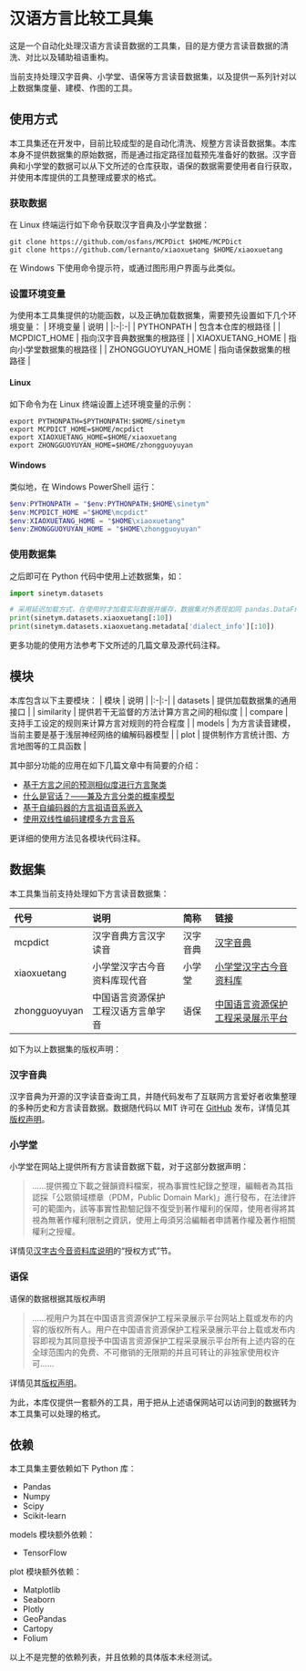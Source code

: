 # 汉语方言比较工具集

这是一个自动化处理汉语方言读音数据的工具集，目的是方便方言读音数据的清洗、对比以及辅助祖语重构。

当前支持处理汉字音典、小学堂、语保等方言读音数据集，以及提供一系列针对以上数据集度量、建模、作图的工具。

## 使用方式

本工具集还在开发中，目前比较成型的是自动化清洗、规整方言读音数据集。本库本身不提供数据集的原始数据，而是通过指定路径加载预先准备好的数据。汉字音典和小学堂的数据可以从下文所述的仓库获取，语保的数据需要使用者自行获取，并使用本库提供的工具整理成要求的格式。

### 获取数据

在 Linux 终端运行如下命令获取汉字音典及小学堂数据：
```shell
git clone https://github.com/osfans/MCPDict $HOME/MCPDict
git clone https://github.com/lernanto/xiaoxuetang $HOME/xiaoxuetang
```

在 Windows 下使用命令提示符，或通过图形用户界面与此类似。

### 设置环境变量

为使用本工具集提供的功能函数，以及正确加载数据集，需要预先设置如下几个环境变量：
| 环境变量 | 说明 |
|:-|:-|
| PYTHONPATH | 包含本仓库的根路径 |
| MCPDICT_HOME | 指向汉字音典数据集的根路径 |
| XIAOXUETANG_HOME | 指向小学堂数据集的根路径 |
| ZHONGGUOYUYAN_HOME | 指向语保数据集的根路径 |

#### Linux

如下命令为在 Linux 终端设置上述环境变量的示例：
```shell
export PYTHONPATH=$PYTHONPATH:$HOME/sinetym
export MCPDICT_HOME=$HOME/mcpdict
export XIAOXUETANG_HOME=$HOME/xiaoxuetang
export ZHONGGUOYUYAN_HOME=$HOME/zhongguoyuyan
```

#### Windows

类似地，在 Windows PowerShell 运行：
```powershell
$env:PYTHONPATH = "$env:PYTHONPATH;$HOME\sinetym"
$env:MCPDICT_HOME ="$HOME\mcpdict"
$env:XIAOXUETANG_HOME = "$HOME\xiaoxuetang"
$env:ZHONGGUOYUYAN_HOME = "$HOME\zhongguoyuyan"
```

### 使用数据集

之后即可在 Python 代码中使用上述数据集，如：
```python
import sinetym.datasets

# 采用延迟加载方式，在使用时才加载实际数据并缓存，数据集对外表现如同 pandas.DataFrame
print(sinetym.datasets.xiaoxuetang[:10])
print(sinetym.datasets.xiaoxuetang.metadata['dialect_info'][:10])
```

更多功能的使用方法参考下文所述的几篇文章及源代码注释。

## 模块

本库包含以下主要模块：
| 模块 | 说明 |
|:-|:-|
| datasets | 提供加载数据集的通用接口 |
| similarity | 提供若干无监督的方法计算方言之间的相似度 |
| compare | 支持手工设定的规则来计算方言对规则的符合程度 |
| models | 为方言读音建模，当前主要是基于浅层神经网络的编解码器模型 |
| plot | 提供制作方言统计图、方言地图等的工具函数 |

其中部分功能的应用在如下几篇文章中有简要的介绍：
- [基于方言之间的预测相似度进行方言聚类](https://zhuanlan.zhihu.com/p/464735745)
- [什么是官话？——兼及方言分类的概率模型](https://zhuanlan.zhihu.com/p/629007299)
- [基于自编码器的方言祖语音系嵌入](https://zhuanlan.zhihu.com/p/349689590)
- [使用双线性编码建模多方言音系](https://zhuanlan.zhihu.com/p/659731592)

更详细的使用方法见各模块代码注释。

## 数据集

本工具集当前支持处理如下方言读音数据集：

| 代号 | 说明 | 简称 | 链接 |
|:-|:-|:-|:-|
| mcpdict | 汉字音典方言汉字读音 | 汉字音典 | [汉字音典](https://mcpdict.sourceforge.io/) |
| xiaoxuetang | 小学堂汉字古今音资料库现代音 | 小学堂 | [小学堂汉字古今音资料库](https://xiaoxue.iis.sinica.edu.tw/ccr) |
| zhongguoyuyan | 中国语言资源保护工程汉语方言单字音 | 语保 | [中国语言资源保护工程采录展示平台](https://zhongguoyuyan.cn/) |

如下为以上数据集的版权声明：

### 汉字音典

汉字音典为开源的汉字读音查询工具，并随代码发布了互联网方言爱好者收集整理的多种历史和方言读音数据。数据随代码以 MIT 许可在 [GitHub](https://github.com/osfans/MCPDict) 发布，详情见其[版权声明](https://github.com/osfans/MCPDict?tab=License-1-ov-file)。

### 小学堂

小学堂在网站上提供所有方言读音数据下载，对于这部分数据声明：
> ……提供獨立下載之聲韻資料檔案，視為事實性紀錄之整理，編輯者為其指認採「公眾領域標章（PDM，Public Domain Mark)」進行發布，在法律許可的範圍內，該等事實性勘驗記錄不復受到著作權利的保障，使用者得將其視為無著作權利限制之資訊，使用上毋須另洽編輯者申請著作權及著作相關權利之授權。

详情见[汉字古今音资料库说明](https://xiaoxue.iis.sinica.edu.tw/ccrdata/)的“授权方式”节。

### 语保

语保的数据根据其版权声明
> ……视用户为其在中国语言资源保护工程采录展示平台网站上载或发布的内容的版权所有人。用户在中国语言资源保护工程采录展示平台上载或发布内容即视为其同意授予中国语言资源保护工程采录展示平台所有上述内容的在全球范围内的免费、不可撤销的无限期的并且可转让的非独家使用权许可……

详情见其[版权声明](https://zhongguoyuyan.cn/declaration)。

为此，本库仅提供一套额外的工具，用于把从上述语保网站可以访问到的数据转为本工具集可以处理的格式。

## 依赖

本工具集主要依赖如下 Python 库：
- Pandas
- Numpy
- Scipy
- Scikit-learn

models 模块额外依赖：
- TensorFlow

plot 模块额外依赖：
- Matplotlib
- Seaborn
- Plotly
- GeoPandas
- Cartopy
- Folium

以上不是完整的依赖列表，并且依赖的具体版本未经测试。